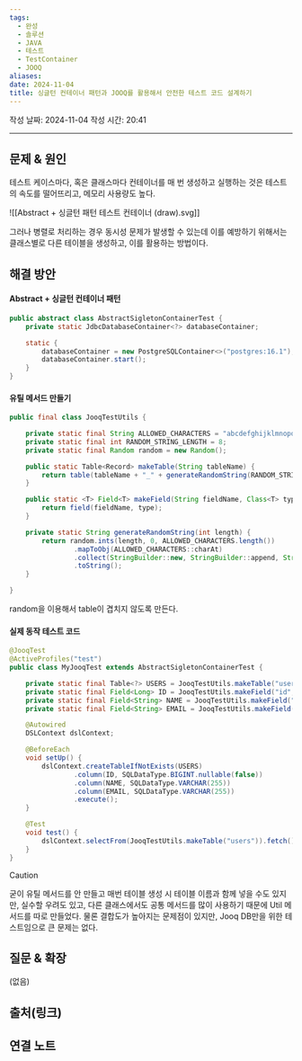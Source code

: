 ```yaml
---
tags:
  - 완성
  - 솔루션
  - JAVA
  - 테스트
  - TestContainer
  - JOOQ
aliases: 
date: 2024-11-04
title: 싱글턴 컨테이너 패턴과 JOOQ를 활용해서 안전한 테스트 코드 설계하기
---
```

작성 날짜: 2024-11-04
작성 시간: 20:41


----

## 문제 & 원인

테스트 케이스마다, 혹은 클래스마다 컨테이너를 매 번 생성하고 실행하는 것은 테스트의 속도를 떨어뜨리고, 메모리 사용량도 높다.

![[Abstract + 싱글턴 패턴 테스트 컨테이너 (draw).svg]]

그러나 병렬로 처리하는 경우 동시성 문제가 발생할 수 있는데 이를 예방하기 위해서는 클래스별로 다른 테이블을 생성하고, 이를 활용하는 방법이다.


## 해결 방안

#### Abstract + 싱글턴 컨테이너 패턴

```java
public abstract class AbstractSigletonContainerTest {
    private static JdbcDatabaseContainer<?> databaseContainer;

    static {
        databaseContainer = new PostgreSQLContainer<>("postgres:16.1");
        databaseContainer.start();
    }
}

```

#### 유틸 메서드 만들기

```java
public final class JooqTestUtils {

    private static final String ALLOWED_CHARACTERS = "abcdefghijklmnopqrstuvwxyz0123456789";
    private static final int RANDOM_STRING_LENGTH = 8;
    private static final Random random = new Random();

    public static Table<Record> makeTable(String tableName) {
        return table(tableName + "_" + generateRandomString(RANDOM_STRING_LENGTH));
    }

    public static <T> Field<T> makeField(String fieldName, Class<T> type) {
        return field(fieldName, type);
    }

    private static String generateRandomString(int length) {
        return random.ints(length, 0, ALLOWED_CHARACTERS.length())
                .mapToObj(ALLOWED_CHARACTERS::charAt)
                .collect(StringBuilder::new, StringBuilder::append, StringBuilder::append)
                .toString();
    }

}
```

random을 이용해서 table이 겹치지 않도록 만든다.

#### 실제 동작 테스트 코드

```java
@JooqTest
@ActiveProfiles("test")
public class MyJooqTest extends AbstractSigletonContainerTest {

    private static final Table<?> USERS = JooqTestUtils.makeTable("users");
    private static final Field<Long> ID = JooqTestUtils.makeField("id", Long.class);
    private static final Field<String> NAME = JooqTestUtils.makeField("name", String.class);
    private static final Field<String> EMAIL = JooqTestUtils.makeField("email", String.class);

    @Autowired
    DSLContext dslContext;

    @BeforeEach
    void setUp() {
        dslContext.createTableIfNotExists(USERS)
                .column(ID, SQLDataType.BIGINT.nullable(false))
                .column(NAME, SQLDataType.VARCHAR(255))
                .column(EMAIL, SQLDataType.VARCHAR(255))
                .execute();
    }

    @Test
    void test() {
        dslContext.selectFrom(JooqTestUtils.makeTable("users")).fetch();
    }
}
```

>[!caution]
>굳이 유틸 메서드를 안 만들고 매번 테이블 생성 시 테이블 이름과 함께 넣을 수도 있지만, 실수할 우려도 있고, 다른 클래스에서도 공통 메서드를 많이 사용하기 때문에 Util 메서드를 따로 만들었다. 물론 결합도가 높아지는 문제점이 있지만, Jooq DB만을 위한 테스트임으로 큰 문제는 없다.

## 질문 & 확장

(없음)

## 출처(링크)


## 연결 노트
